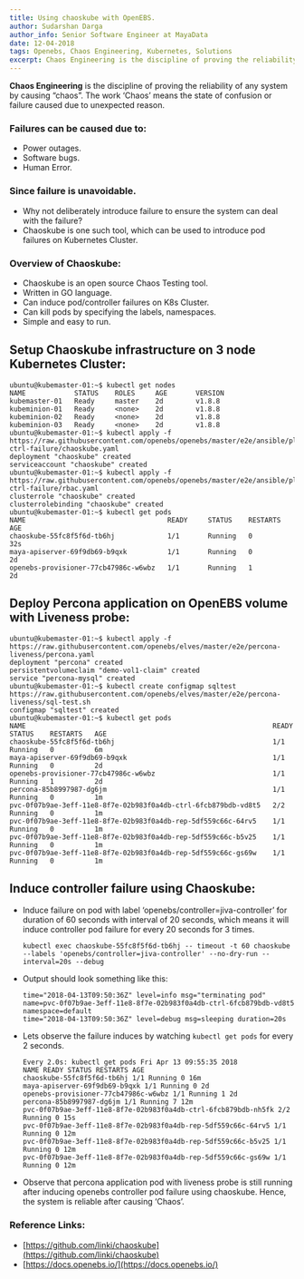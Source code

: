 ```yaml
---
title: Using chaoskube with OpenEBS.
author: Sudarshan Darga
author_info: Senior Software Engineer at MayaData
date: 12-04-2018
tags: Openebs, Chaos Engineering, Kubernetes, Solutions
excerpt: Chaos Engineering is the discipline of proving the reliability of any system by causing “chaos”. The work ‘Chaos’ means the state of confusion or failure caused due to unexpected reason.
---
```


**Chaos Engineering** is the discipline of proving the reliability of any system by causing “chaos”. The work ‘Chaos’ means the state of confusion or failure caused due to unexpected reason.

### Failures can be caused due to:

- Power outages.
- Software bugs.
- Human Error.

### Since failure is unavoidable.

- Why not deliberately introduce failure to ensure the system can deal with the failure?
- Chaoskube is one such tool, which can be used to introduce pod failures on Kubernetes Cluster.

### Overview of Chaoskube:

- Chaoskube is an open source Chaos Testing tool.
- Written in GO language.
- Can induce pod/controller failures on K8s Cluster.
- Can kill pods by specifying the labels, namespaces.
- Simple and easy to run.

## Setup Chaoskube infrastructure on 3 node Kubernetes Cluster:

```
ubuntu@kubemaster-01:~$ kubectl get nodes
NAME            STATUS    ROLES     AGE       VERSION
kubemaster-01   Ready     master    2d        v1.8.8
kubeminion-01   Ready     <none>    2d        v1.8.8
kubeminion-02   Ready     <none>    2d        v1.8.8
kubeminion-03   Ready     <none>    2d        v1.8.8
ubuntu@kubemaster-01:~$ kubectl apply -f https://raw.githubusercontent.com/openebs/openebs/master/e2e/ansible/playbooks/resiliency/test-ctrl-failure/chaoskube.yaml
deployment "chaoskube" created
serviceaccount "chaoskube" created
ubuntu@kubemaster-01:~$ kubectl apply -f https://raw.githubusercontent.com/openebs/openebs/master/e2e/ansible/playbooks/resiliency/test-ctrl-failure/rbac.yaml
clusterrole "chaoskube" created
clusterrolebinding "chaoskube" created
ubuntu@kubemaster-01:~$ kubectl get pods
NAME                                   READY     STATUS    RESTARTS   AGE
chaoskube-55fc8f5f6d-tb6hj             1/1       Running   0          32s
maya-apiserver-69f9db69-b9qxk          1/1       Running   0          2d
openebs-provisioner-77cb47986c-w6wbz   1/1       Running   1          2d
```

## Deploy Percona application on OpenEBS volume with Liveness probe:

```
ubuntu@kubemaster-01:~$ kubectl apply -f https://raw.githubusercontent.com/openebs/elves/master/e2e/percona-liveness/percona.yaml
deployment "percona" created
persistentvolumeclaim "demo-vol1-claim" created
service "percona-mysql" created
ubuntu@kubemaster-01:~$ kubectl create configmap sqltest https://raw.githubusercontent.com/openebs/elves/master/e2e/percona-liveness/sql-test.sh
configmap "sqltest" created
ubuntu@kubemaster-01:~$ kubectl get pods
NAME                                                             READY     STATUS    RESTARTS   AGE
chaoskube-55fc8f5f6d-tb6hj                                       1/1       Running   0          6m
maya-apiserver-69f9db69-b9qxk                                    1/1       Running   0          2d
openebs-provisioner-77cb47986c-w6wbz                             1/1       Running   1          2d
percona-85b8997987-dg6jm                                         1/1       Running   0          1m
pvc-0f07b9ae-3eff-11e8-8f7e-02b983f0a4db-ctrl-6fcb879bdb-vd8t5   2/2       Running   0          1m
pvc-0f07b9ae-3eff-11e8-8f7e-02b983f0a4db-rep-5df559c66c-64rv5    1/1       Running   0          1m
pvc-0f07b9ae-3eff-11e8-8f7e-02b983f0a4db-rep-5df559c66c-b5v25    1/1       Running   0          1m
pvc-0f07b9ae-3eff-11e8-8f7e-02b983f0a4db-rep-5df559c66c-gs69w    1/1       Running   0          1m
```

## Induce controller failure using Chaoskube:

- Induce failure on pod with label ‘openebs/controller=jiva-controller’ for duration of 60 seconds with interval of 20 seconds, which means it will induce controller pod failure for every 20 seconds for 3 times.

  ```
  kubectl exec chaoskube-55fc8f5f6d-tb6hj -- timeout -t 60 chaoskube --labels 'openebs/controller=jiva-controller' --no-dry-run --interval=20s --debug
  ```

- Output should look something like this:

  ```
  time="2018-04-13T09:50:36Z" level=info msg="terminating pod" name=pvc-0f07b9ae-3eff-11e8-8f7e-02b983f0a4db-ctrl-6fcb879bdb-vd8t5 namespace=default
  time="2018-04-13T09:50:36Z" level=debug msg=sleeping duration=20s
  ```

- Lets observe the failure induces by watching `kubectl get pods` for every 2 seconds.

  ```
  Every 2.0s: kubectl get pods Fri Apr 13 09:55:35 2018
  NAME READY STATUS RESTARTS AGE
  chaoskube-55fc8f5f6d-tb6hj 1/1 Running 0 16m
  maya-apiserver-69f9db69-b9qxk 1/1 Running 0 2d
  openebs-provisioner-77cb47986c-w6wbz 1/1 Running 1 2d
  percona-85b8997987-dg6jm 1/1 Running 7 12m
  pvc-0f07b9ae-3eff-11e8-8f7e-02b983f0a4db-ctrl-6fcb879bdb-nh5fk 2/2 Running 0 15s
  pvc-0f07b9ae-3eff-11e8-8f7e-02b983f0a4db-rep-5df559c66c-64rv5 1/1 Running 0 12m
  pvc-0f07b9ae-3eff-11e8-8f7e-02b983f0a4db-rep-5df559c66c-b5v25 1/1 Running 0 12m
  pvc-0f07b9ae-3eff-11e8-8f7e-02b983f0a4db-rep-5df559c66c-gs69w 1/1 Running 0 12m
  ```

- Observe that percona application pod with liveness probe is still running after inducing openebs controller pod failure using chaoskube. Hence, the system is reliable after causing ‘Chaos’.

### Reference Links:

- [https://github.com/linki/chaoskube](https://github.com/linki/chaoskube)
- [https://docs.openebs.io/](https://docs.openebs.io/)
